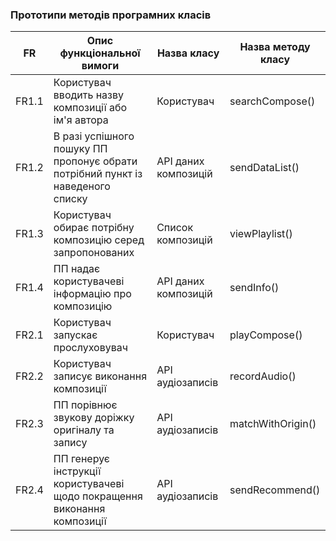 ### Прототипи методів програмних класів
|FR|Опис функціональної вимоги|Назва класу|Назва методу класу|
|--|--------------------------|-----------|------------------|
|FR1.1|Користувач вводить назву композиції або ім'я автора|Користувач|searchCompose()|
|FR1.2|В разі успішного пошуку ПП пропонує обрати потрібний пункт із наведеного списку|API даних композицій|sendDataList()|
|FR1.3|Користувач обирає потрібну композицію серед запропонованих|Список композицій|viewPlaylist()|
|FR1.4|ПП надає користувачеві інформацію про композицію|API даних композицій|sendInfo()|
|FR2.1|Користувач запускає прослуховувач|Користувач|playCompose()|
|FR2.2|Користувач записує виконання композиції|API аудіозаписів|recordAudio()|
|FR2.3|ПП порівнює звукову доріжку оригіналу та запису|API аудіозаписів|matchWithOrigin()|
|FR2.4|ПП генерує інструкції користувачеві щодо покращення виконання композиції|API аудіозаписів|sendRecommend()|
